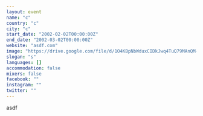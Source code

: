 ```yaml
---
layout: event
name: "c"
country: "c"
city: "c"
start_date: "2002-02-02T00:00:00Z"
end_date: "2002-03-02T00:00:00Z"
website: "asdf.com"
image: "https://drive.google.com/file/d/1O4KBpNbWduxCIDkJwq4TuQ79MAnQM-Jh/view?usp=drivesdk"
slogan: "s"
languages: []
accommodation: false
mixers: false
facebook: ""
instagram: ""
twitter: ""
---
```


asdf

